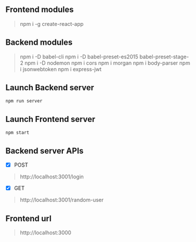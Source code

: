 ## Frontend modules
> npm i -g create-react-app

## Backend modules
> npm i -D babel-cli
> npm i -D babel-preset-es2015 babel-preset-stage-2
> npm i -D nodemon
> npm i cors
> npm i morgan
> npm i body-parser
> npm i jsonwebtoken
> npm i express-jwt

## Launch Backend server
`npm run server`

## Launch Frontend server
`npm start`

## Backend server APIs
- [x] POST
> http://localhost:3001/login
- [x] GET
> http://localhost:3001/random-user

## Frontend url
> http://localhost:3000

